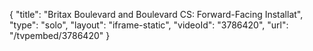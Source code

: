 {
    "title": "Britax Boulevard and Boulevard CS:  Forward-Facing Installat",
    "type": "solo",
    "layout": "iframe-static",
    "videoId": "3786420",
    "url": "\/tvpembed\/3786420"
}